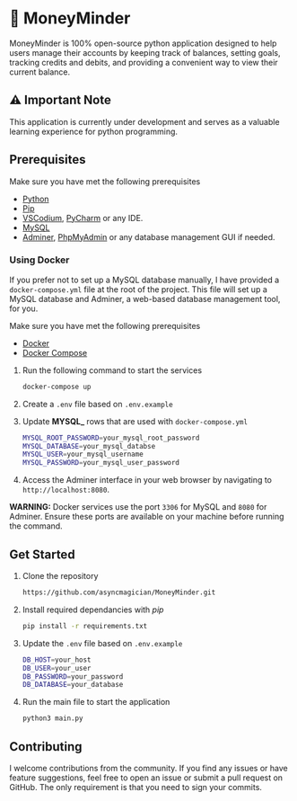 # 💸 MoneyMinder
MoneyMinder is 100% open-source python application designed to help users manage their accounts by keeping track of balances, setting goals, tracking credits and debits, and providing a convenient way to view their current balance. 

## ⚠️ Important Note
This application is currently under development and serves as a valuable learning experience for python programming.

## Prerequisites

Make sure you have met the following prerequisites

- [Python](https://www.python.org/downloads/)
- [Pip](https://pip.pypa.io/en/stable/cli/pip_download/)
- [VSCodium](https://github.com/VSCodium/vscodium/releases), [PyCharm](https://www.jetbrains.com/pycharm/) or any IDE.
- [MySQL](https://www.mysql.com/downloads/)
- [Adminer](https://www.adminer.org/), [PhpMyAdmin](https://www.phpmyadmin.net/downloads/) or any database management GUI if needed.

### Using Docker

If you prefer not to set up a MySQL database manually, I have provided a `docker-compose.yml` file at the root of the project. This file will set up a MySQL database and Adminer, a web-based database management tool, for you.

Make sure you have met the following prerequisites

- [Docker](https://www.docker.com/get-started) 
- [Docker Compose](https://docs.docker.com/compose/install/) 


1. Run the following command to start the services
    ```bash
    docker-compose up
    ```

2. Create a `.env` file based on `.env.example`

3. Update **MYSQL_** rows that are used with `docker-compose.yml`
    ```bash
    MYSQL_ROOT_PASSWORD=your_mysql_root_password
    MYSQL_DATABASE=your_mysql_databse
    MYSQL_USER=your_mysql_username
    MYSQL_PASSWORD=your_mysql_user_password
    ```

4. Access the Adminer interface in your web browser by navigating to `http://localhost:8080`.

**WARNING:** Docker services use the port `3306` for MySQL and `8080` for Adminer. Ensure these ports are available on your machine before running the command.

## Get Started

1. Clone the repository
    ```bash
    https://github.com/asyncmagician/MoneyMinder.git
    ```

2. Install required dependancies with *pip*
    ```bash
    pip install -r requirements.txt
    ```

3. Update the `.env` file based on `.env.example`
    ```bash
    DB_HOST=your_host
    DB_USER=your_user
    DB_PASSWORD=your_password
    DB_DATABASE=your_database
    ```

4. Run the main file to start the application
    ```bash
    python3 main.py
    ```

## Contributing
I welcome contributions from the community. If you find any issues or have feature suggestions, feel free to open an issue or submit a pull request on GitHub. The only requirement is that you need to sign your commits.